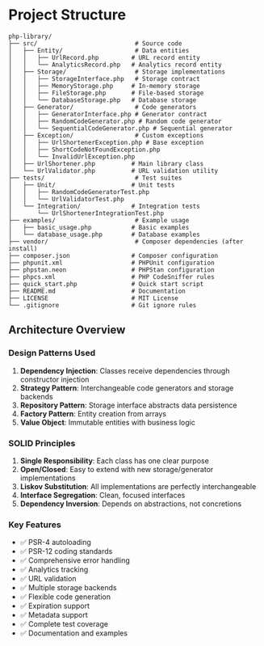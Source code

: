 # Project Structure

```
php-library/
├── src/                           # Source code
│   ├── Entity/                    # Data entities
│   │   ├── UrlRecord.php         # URL record entity
│   │   └── AnalyticsRecord.php   # Analytics record entity
│   ├── Storage/                   # Storage implementations
│   │   ├── StorageInterface.php   # Storage contract
│   │   ├── MemoryStorage.php     # In-memory storage
│   │   ├── FileStorage.php       # File-based storage
│   │   └── DatabaseStorage.php   # Database storage
│   ├── Generator/                 # Code generators
│   │   ├── GeneratorInterface.php # Generator contract
│   │   ├── RandomCodeGenerator.php # Random code generator
│   │   └── SequentialCodeGenerator.php # Sequential generator
│   ├── Exception/                 # Custom exceptions
│   │   ├── UrlShortenerException.php # Base exception
│   │   ├── ShortCodeNotFoundException.php
│   │   └── InvalidUrlException.php
│   ├── UrlShortener.php          # Main library class
│   └── UrlValidator.php          # URL validation utility
├── tests/                         # Test suites
│   ├── Unit/                     # Unit tests
│   │   ├── RandomCodeGeneratorTest.php
│   │   └── UrlValidatorTest.php
│   └── Integration/              # Integration tests
│       └── UrlShortenerIntegrationTest.php
├── examples/                      # Example usage
│   ├── basic_usage.php           # Basic examples
│   └── database_usage.php        # Database examples
├── vendor/                        # Composer dependencies (after install)
├── composer.json                 # Composer configuration
├── phpunit.xml                   # PHPUnit configuration
├── phpstan.neon                  # PHPStan configuration
├── phpcs.xml                     # PHP CodeSniffer rules
├── quick_start.php               # Quick start script
├── README.md                     # Documentation
├── LICENSE                       # MIT License
└── .gitignore                    # Git ignore rules
```

## Architecture Overview

### Design Patterns Used

1. **Dependency Injection**: Classes receive dependencies through constructor injection
2. **Strategy Pattern**: Interchangeable code generators and storage backends
3. **Repository Pattern**: Storage interface abstracts data persistence
4. **Factory Pattern**: Entity creation from arrays
5. **Value Object**: Immutable entities with business logic

### SOLID Principles

1. **Single Responsibility**: Each class has one clear purpose
2. **Open/Closed**: Easy to extend with new storage/generator implementations
3. **Liskov Substitution**: All implementations are perfectly interchangeable
4. **Interface Segregation**: Clean, focused interfaces
5. **Dependency Inversion**: Depends on abstractions, not concretions

### Key Features

- ✅ PSR-4 autoloading
- ✅ PSR-12 coding standards
- ✅ Comprehensive error handling
- ✅ Analytics tracking
- ✅ URL validation
- ✅ Multiple storage backends
- ✅ Flexible code generation
- ✅ Expiration support
- ✅ Metadata support
- ✅ Complete test coverage
- ✅ Documentation and examples
